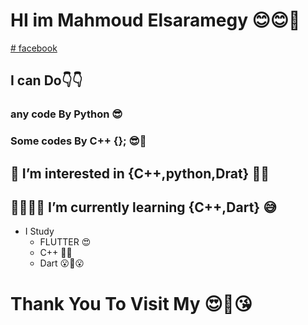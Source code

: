 # HI im Mahmoud Elsaramegy 😊😊🤨 


[# facebook](https://www.facebook.com/3lsaramegyx500/)

## I can Do👇👇
### any code  By Python 😎
### Some codes By C++ {}; 😎🤑
## 👀 I’m interested in {C++,python,Drat} 🤴🤴
## 👨‍🏫👨‍🏫 I’m currently learning {C++,Dart} 😅

* I Study
    * FLUTTER 😍
    * C++    🤯🤯
    * Dart  😮🤔😮
# Thank You To Visit My 😍🥰😘
<!---
- 👋 Hi, I’m MahmoudElsaramegy
- 👀 I’m interested in {C++,python,Drat,Flutter,django}
- 🌱 I’m currently learning {C++,Flutter}
- 📫 How to reach me Mahmoud Elsaramegy.. 

<!---
3lsaramegy/3lsaramegy is a ✨ special ✨ repository because its `README.md` (this file) appears on your GitHub profile.
You can click the Preview link to take a look at your changes.
--->
